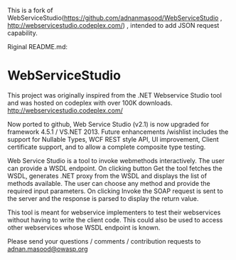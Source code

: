 This is a fork of WebServiceStudio(https://github.com/adnanmasood/WebServiceStudio , http://webservicestudio.codeplex.com/) , intended to add JSON request capability.


Riginal README.md:

WebServiceStudio
================

This  project was originally inspired from the .NET Webservice Studio tool and was hosted on codeplex with over 100K downloads.
http://webservicestudio.codeplex.com/

Now ported to github, Web Service Studio (v2.1) is now upgraded for framework 4.5.1 / VS.NET 2013.  Future enhancements /wishlist includes the support for Nullable Types, WCF REST style API, UI improvement, Client certificate support, and to allow a complete composite type testing.

Web Service Studio is a tool to invoke webmethods interactively. The user can provide a WSDL endpoint. On clicking button Get the tool fetches the WSDL, generates .NET proxy from the WSDL and displays the list of methods available. The user can choose any method and provide the required input parameters. On clicking Invoke the SOAP request is sent to the server and the response is parsed to display the return value.

This tool is meant for webservice implementers to test their webservices without having to write the client code. This could also be used to access other webservices whose WSDL endpoint is known. 

Please send your questions / comments / contribution requests to adnan.masood@owasp.org


